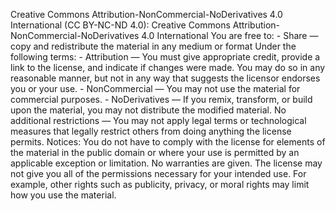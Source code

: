 Creative Commons Attribution-NonCommercial-NoDerivatives 4.0 International (CC BY-NC-ND 4.0): Creative Commons Attribution-NonCommercial-NoDerivatives 4.0 International You are free to: - Share — copy and redistribute the material in any medium or format Under the following terms: - Attribution — You must give appropriate credit, provide a link to the license, and indicate if changes were made. You may do so in any reasonable manner, but not in any way that suggests the licensor endorses you or your use. - NonCommercial — You may not use the material for commercial purposes. - NoDerivatives — If you remix, transform, or build upon the material, you may not distribute the modified material. No additional restrictions — You may not apply legal terms or technological measures that legally restrict others from doing anything the license permits. Notices: You do not have to comply with the license for elements of the material in the public domain or where your use is permitted by an applicable exception or limitation. No warranties are given. The license may not give you all of the permissions necessary for your intended use. For example, other rights such as publicity, privacy, or moral rights may limit how you use the material.
